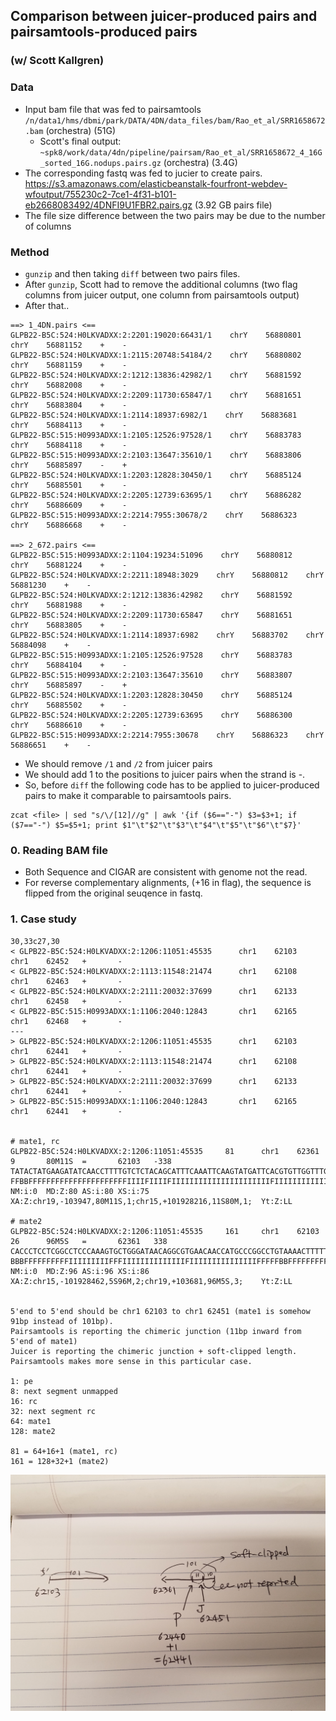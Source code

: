 ## Comparison between juicer-produced pairs and pairsamtools-produced pairs
### (w/ Scott Kallgren)

### Data
* Input bam file that was fed to pairsamtools `/n/data1/hms/dbmi/park/DATA/4DN/data_files/bam/Rao_et_al/SRR1658672.bam` (orchestra) (51G)
  * Scott's final output: `~spk8/work/data/4dn/pipeline/pairsam/Rao_et_al/SRR1658672_4_16G_sorted_16G.nodups.pairs.gz` (orchestra) (3.4G)
* The corresponding fastq was fed to jucier to create pairs. https://s3.amazonaws.com/elasticbeanstalk-fourfront-webdev-wfoutput/755230c2-7ce1-4f31-b101-eb2668083492/4DNFI9U1FBR2.pairs.gz (3.92 GB pairs file)
* The file size difference between the two pairs may be due to the number of columns

### Method
* `gunzip` and then taking `diff` between two pairs files.
* After `gunzip`, Scott had to remove the additional columns (two flag columns from juicer output, one column from pairsamtools output)
* After that..
```
==> 1_4DN.pairs <==
GLPB22-B5C:524:H0LKVADXX:2:2201:19020:66431/1    chrY    56880801    chrY    56881152    +    -
GLPB22-B5C:524:H0LKVADXX:1:2115:20748:54184/2    chrY    56880802    chrY    56881159    +    -
GLPB22-B5C:524:H0LKVADXX:2:1212:13836:42982/1    chrY    56881592    chrY    56882008    +    -
GLPB22-B5C:524:H0LKVADXX:2:2209:11730:65847/1    chrY    56881651    chrY    56883804    +    -
GLPB22-B5C:524:H0LKVADXX:1:2114:18937:6982/1    chrY    56883681    chrY    56884113    +    -
GLPB22-B5C:515:H0993ADXX:1:2105:12526:97528/1    chrY    56883783    chrY    56884118    +    -
GLPB22-B5C:515:H0993ADXX:2:2103:13647:35610/1    chrY    56883806    chrY    56885897    -    +
GLPB22-B5C:524:H0LKVADXX:1:2203:12828:30450/1    chrY    56885124    chrY    56885501    +    -
GLPB22-B5C:524:H0LKVADXX:2:2205:12739:63695/1    chrY    56886282    chrY    56886609    +    -
GLPB22-B5C:515:H0993ADXX:2:2214:7955:30678/2    chrY    56886323    chrY    56886668    +    -

==> 2_672.pairs <==
GLPB22-B5C:515:H0993ADXX:2:1104:19234:51096    chrY    56880812    chrY    56881224    +    -
GLPB22-B5C:524:H0LKVADXX:2:2211:18948:3029    chrY    56880812    chrY    56881230    +    -
GLPB22-B5C:524:H0LKVADXX:2:1212:13836:42982    chrY    56881592    chrY    56881988    +    -
GLPB22-B5C:524:H0LKVADXX:2:2209:11730:65847    chrY    56881651    chrY    56883805    +    -
GLPB22-B5C:524:H0LKVADXX:1:2114:18937:6982    chrY    56883702    chrY    56884098    +    -
GLPB22-B5C:515:H0993ADXX:1:2105:12526:97528    chrY    56883783    chrY    56884104    +    -
GLPB22-B5C:515:H0993ADXX:2:2103:13647:35610    chrY    56883807    chrY    56885897    -    +
GLPB22-B5C:524:H0LKVADXX:1:2203:12828:30450    chrY    56885124    chrY    56885502    +    -
GLPB22-B5C:524:H0LKVADXX:2:2205:12739:63695    chrY    56886300    chrY    56886610    +    -
GLPB22-B5C:515:H0993ADXX:2:2214:7955:30678    chrY    56886323    chrY    56886651    +    -
```

  * We should remove `/1` and `/2` from juicer pairs
  * We should add 1 to the positions to juicer pairs when the strand is -.
* So, before `diff` the following code has to be applied to juicer-produced pairs to make it comparable to pairsamtools pairs.

```
zcat <file> | sed "s/\/[12]//g" | awk '{if ($6=="-") $3=$3+1; if ($7=="-") $5=$5+1; print $1"\t"$2"\t"$3"\t"$4"\t"$5"\t"$6"\t"$7}' 
```


### 0. Reading BAM file
* Both Sequence and CIGAR are consistent with genome not the read.
* For reverse complementary alignments, (+16 in flag), the sequence is flipped from the original seuqence in fastq.

### 1. Case study
```
30,33c27,30
< GLPB22-B5C:524:H0LKVADXX:2:1206:11051:45535      chr1    62103   chr1    62452   +       -
< GLPB22-B5C:524:H0LKVADXX:2:1113:11548:21474      chr1    62108   chr1    62463   +       -
< GLPB22-B5C:524:H0LKVADXX:2:2111:20032:37699      chr1    62133   chr1    62458   +       -
< GLPB22-B5C:515:H0993ADXX:1:1106:2040:12843       chr1    62165   chr1    62468   +       -
---
> GLPB22-B5C:524:H0LKVADXX:2:1206:11051:45535      chr1    62103   chr1    62441   +       -
> GLPB22-B5C:524:H0LKVADXX:2:1113:11548:21474      chr1    62108   chr1    62441   +       -
> GLPB22-B5C:524:H0LKVADXX:2:2111:20032:37699      chr1    62133   chr1    62441   +       -
> GLPB22-B5C:515:H0993ADXX:1:1106:2040:12843       chr1    62165   chr1    62441   +       -


# mate1, rc
GLPB22-B5C:524:H0LKVADXX:2:1206:11051:45535     81      chr1    62361   9       80M11S  =       62103   -338    TATACTATGAAGATATCAACCTTTTGTCTCTACAGCATTTCAAATTCAAGTATGATTCACGTGTTGGTTTGGGGTAGATCGATCAGAGAAA     FFBBFFFFFFFFFFFFFFFFFFFFFFIIIIFIIIIFIIIIIIIIIIIIIIIIIIIIIIFIIIIIIIIIIIIIIIIIIIIIIIIFFFFFFFF     NM:i:0  MD:Z:80 AS:i:80 XS:i:75 XA:Z:chr19,-103947,80M11S,1;chr15,+101928216,11S80M,1;  Yt:Z:LL

# mate2
GLPB22-B5C:524:H0LKVADXX:2:1206:11051:45535     161     chr1    62103   26      96M5S   =       62361   338     CACCCTCCTCGGCCTCCCAAAGTGCTGGGATAACAGGCGTGAACAACCATGCCCGGCCTGTAAAACTTTTTCCTAATTTAACAGAAAAATAATAGTGCCAA   BBBFFFFFFFFFFIIIIIIIIIFFFIIIIIIIIIIIIIIFIIIIIIIIIIIIIIIFFFFFBBFFFFFFFFFFFFBFFFFFFFFFFFFFFFFFFFF0BBBFF   NM:i:0  MD:Z:96 AS:i:96 XS:i:86 XA:Z:chr15,-101928462,5S96M,2;chr19,+103681,96M5S,3;    Yt:Z:LL


5'end to 5'end should be chr1 62103 to chr1 62451 (mate1 is somehow 91bp instead of 101bp).
Pairsamtools is reporting the chimeric junction (11bp inward from 5'end of mate1)
Juicer is reporting the chimeric junction + soft-clipped length.
Pairsamtools makes more sense in this particular case.

1: pe
8: next segment unmapped
16: rc
32: next segment rc
64: mate1
128: mate2

81 = 64+16+1 (mate1, rc)
161 = 128+32+1 (mate2)
```

![](images/20170814_165909.jpg)


